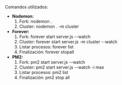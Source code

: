 Comandos utilizados:
* **Nodemon:**
    1. Fork: nodemon .
    2. Cluster: nodemon . -m cluster
* **Forever:**
    1. Fork: forever start server.js --watch
    2. Cluster: forever start server.js -m cluster --watch
    3. Listar procesos: forever list
    4. Finalización: forever stopall
* **PM2:**
    1. Fork: pm2 start server.js  --watch 
    2. Cluster: pm2 start server.js --watch -i max
    3. Listar procesos: pm2 list
    4. Finalización: pm2 stop all
